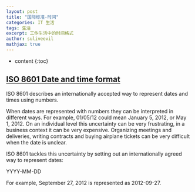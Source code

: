 ```yaml
---
layout: post
title: "国际标准-时间"
categories: IT 生活
tags: 生活
excerpt: 工作生活中的时间格式
author: suliveevil
mathjax: true
---
```


* content
{:toc}

## [ISO 8601 Date and time format](https://www.iso.org/iso-8601-date-and-time-format.html)

ISO 8601 describes an internationally accepted way to represent dates and times using numbers.

When dates are represented with numbers they can be interpreted in different ways. For example, 01/05/12 could mean January 5, 2012, or May 1, 2012. On an individual level this uncertainty can be very frustrating, in a business context it can be very expensive. Organizing meetings and deliveries, writing contracts and buying airplane tickets can be very difficult when the date is unclear.

ISO 8601 tackles this uncertainty by setting out an internationally agreed way to represent dates:

YYYY-MM-DD

For example, September 27, 2012 is represented as 2012-09-27.


























